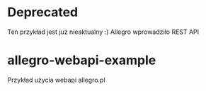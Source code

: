 # Deprecated 
Ten przykład jest już nieaktualny :) Allegro wprowadziło REST API


# allegro-webapi-example
Przykład użycia webapi allegro.pl 

